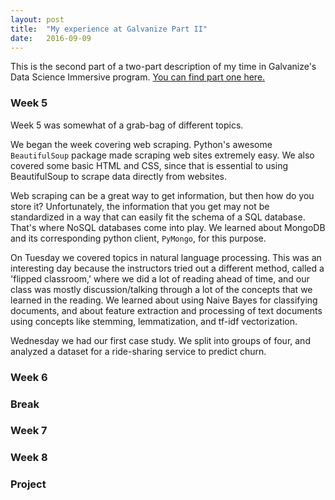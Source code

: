 ```yaml
---
layout: post
title:  "My experience at Galvanize Part II"
date:   2016-09-09
---
```

This is the second part of a two-part description of my time in Galvanize's Data Science Immersive program. [You can find part one here.]('_posts/2016-09-08-galvanize-experience-part-i.md')

### Week 5
Week 5 was somewhat of a grab-bag of different topics.

We began the week covering web scraping. Python's awesome `BeautifulSoup` package made scraping web sites extremely easy. We also covered some basic HTML and CSS, since that is essential to using BeautifulSoup to scrape data directly from websites.

Web scraping can be a great way to get information, but then how do you store it? Unfortunately, the information that you get may not be standardized in a way that can easily fit the schema of a SQL database. That's where NoSQL databases come into play. We learned about MongoDB and its corresponding python client, `PyMongo`, for this purpose.

On Tuesday we covered topics in natural language processing. This was an interesting day because the instructors tried out a different method, called a 'flipped classroom,' where we did a lot of reading ahead of time, and our class was mostly discussion/talking through a lot of the concepts that we learned in the reading. We learned about using Naive Bayes for classifying documents, and about feature extraction and processing of text documents using concepts like stemming, lemmatization, and tf-idf vectorization.

Wednesday we had our first case study. We split into groups of four, and analyzed a dataset for a ride-sharing service to predict churn. 

### Week 6


### Break


### Week 7


### Week 8


### Project
